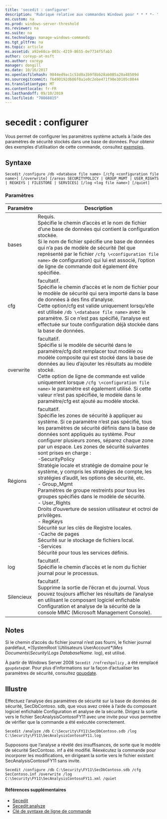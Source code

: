 ```yaml
---
title: 'secedit : configurer'
description: 'Rubrique relative aux commandes Windows pour * * * *- '
ms.custom: na
ms.prod: windows-server-threshold
ms.reviewer: na
ms.suite: na
ms.technology: manage-windows-commands
ms.tgt_pltfrm: na
ms.topic: article
ms.assetid: a92e68ca-003c-4219-8655-0e7734f5fab3
author: coreyp-at-msft
ms.author: coreyp
manager: dongill
ms.date: 10/16/2017
ms.openlocfilehash: 9844ed9ac1c53d0a3b9f8bb28ab085a20a48509d
ms.sourcegitcommit: f6490192d686f0a1e0c2ebe471f98e30105c0844
ms.translationtype: MT
ms.contentlocale: fr-FR
ms.lasthandoff: 09/10/2019
ms.locfileid: "70868815"
---
```

# <a name="seceditconfigure"></a>secedit : configurer



Vous permet de configurer les paramètres système actuels à l’aide des paramètres de sécurité stockés dans une base de données. Pour obtenir des exemples d’utilisation de cette commande, consultez [exemples](#BKMK_Examples).

## <a name="syntax"></a>Syntaxe

```
Secedit /configure /db <database file name> [/cfg <configuration file name>] [/overwrite] [/areas SECURITYPOLICY | GROUP_MGMT | USER_RIGHTS | REGKEYS | FILESTORE | SERVICES] [/log <log file name>] [/quiet]
```

### <a name="parameters"></a>Paramètres

|Paramètre|Description|
|---------|-----------|
|bases|Requis.</br>Spécifie le chemin d’accès et le nom de fichier d’une base de données qui contient la configuration stockée.</br>Si le nom de fichier spécifie une base de données qui n’a pas de modèle de sécurité (tel que représenté par le fichier `/cfg \<configuration file name>` de configuration) qui lui est associé, l’option de ligne de commande doit également être spécifiée.|
|cfg|facultatif.</br>Spécifie le chemin d’accès et le nom de fichier pour le modèle de sécurité qui sera importé dans la base de données à des fins d’analyse.</br>Cette option/cfg est valide uniquement lorsqu’elle est utilisée `/db \<database file name>` avec le paramètre. Si ce n’est pas spécifié, l’analyse est effectuée sur toute configuration déjà stockée dans la base de données.|
|overwrite|facultatif.</br>Spécifie si le modèle de sécurité dans le paramètre/cfg doit remplacer tout modèle ou modèle composite qui est stocké dans la base de données au lieu d’ajouter les résultats au modèle stocké.</br>Cette option de ligne de commande est valide uniquement lorsque `/cfg \<configuration file name>` le paramètre est également utilisé. Si cette valeur n’est pas spécifiée, le modèle dans le paramètre/cfg est ajouté au modèle stocké.|
|Régions|facultatif.</br>Spécifie les zones de sécurité à appliquer au système. Si ce paramètre n’est pas spécifié, tous les paramètres de sécurité définis dans la base de données sont appliqués au système. Pour configurer plusieurs zones, séparez chaque zone par un espace. Les zones de sécurité suivantes sont prises en charge :</br>-SecurityPolicy</br>    Stratégie locale et stratégie de domaine pour le système, y compris les stratégies de compte, les stratégies d’audit, les options de sécurité, etc.</br>- Group_Mgmt</br>    Paramètres de groupe restreints pour tous les groupes spécifiés dans le modèle de sécurité.</br>- User_Rights</br>    Droits d’ouverture de session utilisateur et octroi de privilèges.</br>- RegKeys</br>    Sécurité sur les clés de Registre locales.</br>-Cache de pages</br>    Sécurité sur le stockage de fichiers local.</br>-Services</br>    Sécurité pour tous les services définis.|
|log|facultatif.</br>Spécifie le chemin d’accès et le nom du fichier journal pour le processus.|
|Silencieux|facultatif.</br>Supprime la sortie de l’écran et du journal. Vous pouvez toujours afficher les résultats de l’analyse en utilisant le composant logiciel enfichable Configuration et analyse de la sécurité de la console MMC (Microsoft Management Console).|

## <a name="remarks"></a>Notes

Si le chemin d’accès du fichier journal n’est pas fourni, le fichier journal pardéfaut, \*(SystemRoot \Utilisateurs UserAccount<em>\*\Mes Documents\Security\Logs DatabaseName</em>. log), est utilisé.

À partir de Windows Server 2008 `Secedit /refreshpolicy` , a été remplacé `gpupdate`par. Pour plus d’informations sur la façon d’actualiser les paramètres de sécurité, consultez [gpupdate](gpupdate.md).

## <a name="BKMK_Examples"></a>Illustre

Effectuez l’analyse des paramètres de sécurité sur la base de données de sécurité, SecDbContoso. sdb, que vous avez créée à l’aide du composant logiciel enfichable Configuration et analyse de la sécurité. Dirigez la sortie vers le fichier SecAnalysisContosoFY11 avec une invite pour vous permettre de vérifier que la commande a été exécutée correctement.
```
Secedit /analyze /db C:\Security\FY11\SecDbContoso.sdb /log C:\Security\FY11\SecAnalysisContosoFY11.log
```
Supposons que l’analyse a révélé des insuffisances, de sorte que le modèle de sécurité SecContoso. inf a été modifié. Réexécutez la commande pour incorporer les modifications, en dirigeant la sortie vers le fichier existant SecAnalysisContosoFY11 sans invite.
```
Secedit /configure /db C:\Security\FY11\SecDbContoso.sdb /cfg SecContoso.inf /overwrite /log C:\Security\FY11\SecAnalysisContosoFY11.xml /quiet
```

#### <a name="additional-references"></a>Références supplémentaires

-   [Secedit](secedit.md)
-   [Secedit:analyze](secedit-analyze.md)
-   [Clé de syntaxe de ligne de commande](command-line-syntax-key.md)